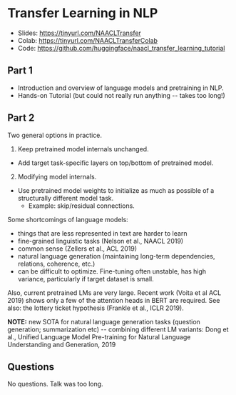 # Transfer Learning in NLP

- Slides: https://tinyurl.com/NAACLTransfer
- Colab: https://tinyurl.com/NAACLTransferColab
- Code: https://github.com/huggingface/naacl_transfer_learning_tutorial

## Part 1

- Introduction and overview of language models and pretraining in NLP.
- Hands-on Tutorial (but could not really run anything -- takes too long!)

## Part 2

Two general options in practice.

1. Keep pretrained model internals unchanged.
  - Add target task-specific layers on top/bottom of pretrained model.
2. Modifying model internals.
  - Use pretrained model weights to initialize as much as possible of a
    structurally different model task.
      - Example: skip/residual connections.

Some shortcomings of language models:

- things that are less represented in text are harder to learn
- fine-grained linguistic tasks (Nelson et al., NAACL 2019)
- common sense (Zellers et al., ACL 2019)
- natural language generation (maintaining long-term dependencies, relations, coherence, etc.)
- can be difficult to optimize.  Fine-tuning often unstable, has high variance, particularly if target dataset is small.

Also, current pretrained LMs are very large. Recent work (Voita et al ACL 2019) shows only a few of the attention heads in BERT are required. See also:
the lottery ticket hypothesis (Frankle et al., ICLR 2019).

**NOTE:** new SOTA for natural language generation tasks (question generation;
summarization etc) -- combining different LM variants:
Dong et al., Unified Language Model Pre-training for Natural Language Understanding and Generation, 2019

## Questions

No questions.  Talk was too long.
